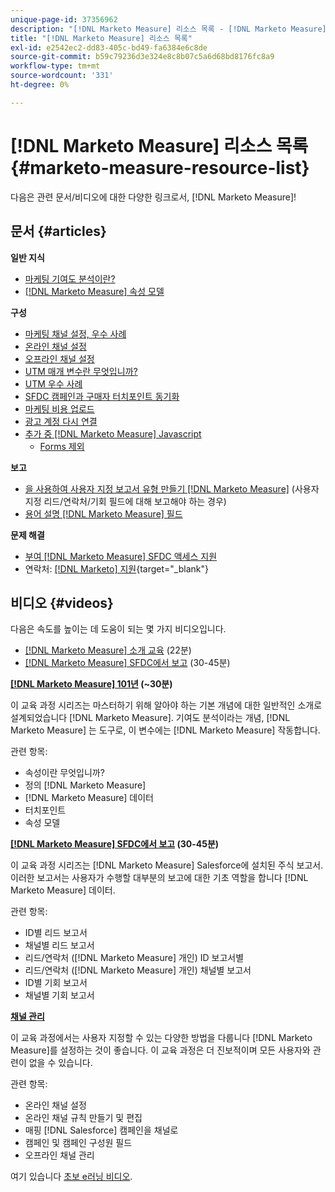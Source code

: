 ```yaml
---
unique-page-id: 37356962
description: "[!DNL Marketo Measure] 리소스 목록 - [!DNL Marketo Measure] - 제품 설명서"
title: "[!DNL Marketo Measure] 리소스 목록"
exl-id: e2542ec2-dd83-405c-bd49-fa6384e6c8de
source-git-commit: b59c79236d3e324e8c8b07c5a6d68bd8176fc8a9
workflow-type: tm+mt
source-wordcount: '331'
ht-degree: 0%

---
```


# [!DNL Marketo Measure] 리소스 목록 {#marketo-measure-resource-list}

다음은 관련 문서/비디오에 대한 다양한 링크로서, [!DNL Marketo Measure]!

## 문서 {#articles}

**일반 지식**

* [마케팅 기여도 분석이란?](/help/introduction-to-marketo-measure/overview-resources/marketing-attribution.md)
* [[!DNL Marketo Measure] 속성 모델](/help/introduction-to-marketo-measure/overview-resources/marketo-measure-attribution-models.md)

**구성**

* [마케팅 채널 설정, 우수 사례](/help/channel-tracking-and-setup/online-channels/marketing-channels-and-subchannels.md)
* [온라인 채널 설정](/help/channel-tracking-and-setup/online-channels/online-custom-channel-setup.md)
* [오프라인 채널 설정](/help/channel-tracking-and-setup/offline-channels/offline-custom-channel-setup.md)
* [UTM 매개 변수란 무엇입니까?](/help/channel-tracking-and-setup/online-channels/utm-parameters.md)
* [UTM 우수 사례](/help/channel-tracking-and-setup/online-channels/best-practices-for-setting-up-utm-parameters.md)
* [SFDC 캠페인과 구매자 터치포인트 동기화](/help/channel-tracking-and-setup/offline-channels/campaigns-and-campaign-members.md)
* [마케팅 비용 업로드](/help/marketing-spend/spend-management/marketing-channel-costs.md#uploading-marketing-costs)
* [광고 계정 다시 연결](/help/api-connections/utilizing-marketo-measures-api-connections/reauthorizing-connected-accounts.md)
* [추가 중 [!DNL Marketo Measure] Javascript](/help/marketo-measure-tracking/setting-up-tracking/adding-marketo-measure-script.md)
   * [Forms 제외](/help/marketo-measure-tracking/setting-up-tracking/excluding-marketo-measure-from-specific-forms.md)

**보고**

* [을 사용하여 사용자 지정 보고서 유형 만들기 [!DNL Marketo Measure]](/help/marketo-measure-salesforce-reporting/new-report-types/creating-custom-marketo-measure-report-types.md) (사용자 지정 리드/연락처/기회 필드에 대해 보고해야 하는 경우)
* [용어 설명 [!DNL Marketo Measure] 필드](/help/introduction-to-marketo-measure/overview-resources/glossary-of-marketo-measure-fields.md)

**문제 해결**

* [부여 [!DNL Marketo Measure] SFDC 액세스 지원](/help/miscellaneous/other-related-resources/granting-salesforce-access-to-marketo-measure-support.md)
* 연락처: [[!DNL Marketo] 지원](https://nation.marketo.com/t5/support/ct-p/Support){target="_blank"}

## 비디오 {#videos}

다음은 속도를 높이는 데 도움이 되는 몇 가지 비디오입니다.

* [[!DNL Marketo Measure] 소개 교육](https://embed.vidyard.com/watch/Pb4DuWJwtFgw3jUBDGneb4) (22분)
* [[!DNL Marketo Measure] SFDC에서 보고](https://universityonline.marketo.com/courses/bizible-and-salesforce/) (30-45분)

**[[!DNL Marketo Measure] 101년](https://universityonline.marketo.com/courses/bizible-101/) (~30분)**

이 교육 과정 시리즈는 마스터하기 위해 알아야 하는 기본 개념에 대한 일반적인 소개로 설계되었습니다 [!DNL Marketo Measure]. 기여도 분석이라는 개념, [!DNL Marketo Measure] 는 도구로, 이 변수에는 [!DNL Marketo Measure] 작동합니다.

관련 항목:

* 속성이란 무엇입니까?
* 정의 [!DNL Marketo Measure]
* [!DNL Marketo Measure] 데이터
* 터치포인트
* 속성 모델

**[[!DNL Marketo Measure] SFDC에서 보고](https://universityonline.marketo.com/courses/bizible-and-salesforce/) (30-45분)**

이 교육 과정 시리즈는 [!DNL Marketo Measure] Salesforce에 설치된 주식 보고서. 이러한 보고서는 사용자가 수행할 대부분의 보고에 대한 기초 역할을 합니다 [!DNL Marketo Measure] 데이터.

관련 항목:

* ID별 리드 보고서
* 채널별 리드 보고서
* 리드/연락처 ([!DNL Marketo Measure] 개인) ID 보고서별
* 리드/연락처 ([!DNL Marketo Measure] 개인) 채널별 보고서
* ID별 기회 보고서
* 채널별 기회 보고서

**[채널 관리](https://universityonline.marketo.com/courses/bizible-fundamentals-channel-management/)**

이 교육 과정에서는 사용자 지정할 수 있는 다양한 방법을 다룹니다 [!DNL Marketo Measure]를 설정하는 것이 좋습니다. 이 교육 과정은 더 진보적이며 모든 사용자와 관련이 없을 수 있습니다.

관련 항목:

* 온라인 채널 설정
* 온라인 채널 규칙 만들기 및 편집
* 매핑 [!DNL Salesforce] 캠페인을 채널로
* 캠페인 및 캠페인 구성원 필드
* 오프라인 채널 관리

여기 있습니다 [초보 e러닝 비디오](https://universityonline.marketo.com/#/library/bySubject/new-to-bizible/trails?_k=d1454j).

